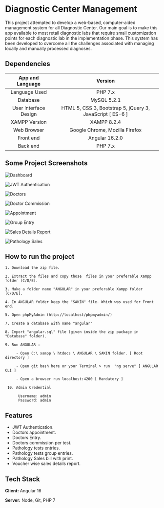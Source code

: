 # 	Diagnostic Center Management

This project attempted to develop a web-based, computer-aided management system for all Diagnostic Center. Our main goal is to make this app available to most retail diagnostic labs that require small customization points for each diagnostic lab in the implementation phase. This system has been developed to overcome all the challenges associated with managing locally and manually processed diagnoses.

## Dependencies

| App and Language        | Version                                                     |
| :------:                | :------:                                                    |
| Language Used           | PHP 7.x                                                      |
| Database                | MySQL 5.2.1                                                 |
| User Interface Design   | HTML 5, CSS 3, Bootstrap 5, jQuery 3, JavaScript [ ES-6 ]   |
| XAMPP Version           | XAMPP 8.2.4                                                 |
| Web Browser             | Google Chrome, Mozilla Firefox                              |
| Front end               | Angular 16.2.0                                            |
| Back end                | PHP 7.x                                            |



## Some Project Screenshots

![Dashboard](https://github.com/ShohrabSakin/Diagnostic-Center-Management-with-Angular-and-PHP/assets/162773557/78835d24-5d8b-4d61-9e32-57a715d9345b)

![JWT Authentication](https://github.com/ShohrabSakin/Diagnostic-Center-Management-with-Angular-and-PHP/assets/162773557/3c2dbfbf-4a7c-4412-9ba0-9f2fbc0b81df)

![Doctors](https://github.com/ShohrabSakin/Diagnostic-Center-Management-with-Angular-and-PHP/assets/162773557/3eb8be53-e2fd-42ec-8e36-eb0786c6b756)

![Doctor Commission](https://github.com/ShohrabSakin/Diagnostic-Center-Management-with-Angular-and-PHP/assets/162773557/c2052f81-bbc1-4a3a-bb7b-fc0483e37544)

![Appointment](https://github.com/ShohrabSakin/Diagnostic-Center-Management-with-Angular-and-PHP/assets/162773557/85adc50b-1c8d-4759-ade2-0e48468ba130)

![Group Entry](https://github.com/ShohrabSakin/Diagnostic-Center-Management-with-Angular-and-PHP/assets/162773557/a49fcb27-023a-4047-a6b0-c8d3b58848cb)

![Sales Details Report](https://github.com/ShohrabSakin/Diagnostic-Center-Management-with-Angular-and-PHP/assets/162773557/ddeb4434-b9ff-4e30-af38-3b0dd3cc19af)

![Pathology Sales](https://github.com/ShohrabSakin/Diagnostic-Center-Management-with-Angular-and-PHP/assets/162773557/3cce8dfc-add6-44cb-9bba-67ea91702b00)





  ## How to run the project
    1. Download the zip file.

    2. Extract the files and copy those  files in your preferable Xampp folder [C/D/E].

    3. Make a folder name "ANGULAR" in your preferable Xampp folder [C/D/E].
    
    4. In ANGULAR folder keep the "SAKIN" file. Which was used for Front end.

    5. Open phpMyAdmin (http://localhost/phpmyadmin/)

    7. Create a database with name "angular" 

    8. Import "angular.sql" file (given inside the zip package in "Database" folder).

    9. Run ANGULAR :

         - Open C:\ xampp \ htdocs \ ANGULAR \ SAKIN folder. [ Root directory ]

         - Open git bash here or your Terminal > run  "ng serve" [ ANGULAR CLI ]

         - Open a browser run localhost:4200 [ Mandatory ]

     10. Admin Credential

          Username: admin
          Password: admin

## Features

- JWT Authentication.
- Doctors appointment.
- Doctors Entry.
- Doctors commission per test.
- Pathology tests entries.
- Pathology tests group entries.
- Pathology Sales bill with print.
- Voucher wise sales details report.
  

## Tech Stack

**Client:** Angular 16

**Server:** Node, Git, PHP 7

